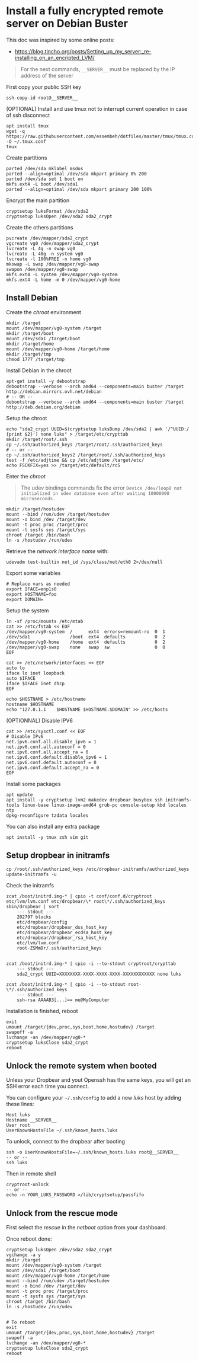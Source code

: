 # Install a fully encrypted remote server on Debian Buster 

This doc was inspired by some online posts:
- https://blog.tincho.org/posts/Setting_up_my_server:_re-installing_on_an_encripted_LVM/


> For the next commands, `__SERVER__` must be replaced by the IP address of the server


First copy your public SSH key 
```
ssh-copy-id root@__SERVER__
```


(OPTIONAL) Install and use tmux not to interrupt current operation in case of ssh disconnect
```
apt install tmux
wget -q https://raw.githubusercontent.com/essembeh/dotfiles/master/tmux/tmux.conf -O ~/.tmux.conf
tmux
```


Create partitions
```
parted /dev/sda mklabel msdos
parted --align=optimal /dev/sda mkpart primary 0% 200
parted /dev/sda set 1 boot on
mkfs.ext4 -L boot /dev/sda1
parted --align=optimal /dev/sda mkpart primary 200 100%
```


Encrypt the main partition
```
cryptsetup luksFormat /dev/sda2
cryptsetup luksOpen /dev/sda2 sda2_crypt
```


Create the others partitions
```
pvcreate /dev/mapper/sda2_crypt
vgcreate vg0 /dev/mapper/sda2_crypt
lvcreate -L 4g -n swap vg0
lvcreate -L 40g -n system vg0
lvcreate -l 100%FREE -n home vg0
mkswap -L swap /dev/mapper/vg0-swap
swapon /dev/mapper/vg0-swap
mkfs.ext4 -L system /dev/mapper/vg0-system
mkfs.ext4 -L home -m 0 /dev/mapper/vg0-home
```

## Install Debian


Create the *chroot* environment
```
mkdir /target
mount /dev/mapper/vg0-system /target
mkdir /target/boot
mount /dev/sda1 /target/boot
mkdir /target/home
mount /dev/mapper/vg0-home /target/home
mkdir /target/tmp
chmod 1777 /target/tmp
```


Install Debian in the chroot
```
apt-get install -y debootstrap
debootstrap --verbose --arch amd64 --components=main buster /target http://debian.mirrors.ovh.net/debian
# -- OR --
debootstrap --verbose --arch amd64 --components=main buster /target http://deb.debian.org/debian
```


Setup the chroot
```
echo "sda2_crypt UUID=$(cryptsetup luksDump /dev/sda2 | awk '/^UUID:/ {print $2}') none luks" > /target/etc/crypttab
mkdir /target/root/.ssh
cp ~/.ssh/authorized_keys /target/root/.ssh/authorized_keys
# -- or --
cp ~/.ssh/authorized_keys2 /target/root/.ssh/authorized_keys
test -f /etc/adjtime && cp /etc/adjtime /target/etc/
echo FSCKFIX=yes >> /target/etc/default/rcS
```


Enter the *chroot*
> The udev bindings commands fix the error `Device /dev/loop0 not initialized in udev database even after waiting 10000000 microseconds.`
```
mkdir /target/hostudev
mount --bind /run/udev /target/hostudev 
mount -o bind /dev /target/dev
mount -t proc proc /target/proc
mount -t sysfs sys /target/sys
chroot /target /bin/bash
ln -s /hostudev /run/udev
```

Retrieve the *network interface name* with:
```
udevadm test-builtin net_id /sys/class/net/eth0 2>/dev/null
```

Export some variables
```
# Replace vars as needed
export IFACE=enp1s0
export HOSTNAME=foo
export DOMAIN=
```


Setup the system
```
ln -sf /proc/mounts /etc/mtab
cat >> /etc/fstab << EOF
/dev/mapper/vg0-system  /      ext4  errors=remount-ro  0  1
/dev/sda1               /boot  ext4  defaults           0  2
/dev/mapper/vg0-home    /home  ext4  defaults           0  2
/dev/mapper/vg0-swap    none   swap  sw                 0  0
EOF

cat >> /etc/network/interfaces << EOF
auto lo
iface lo inet loopback
auto $IFACE
iface $IFACE inet dhcp
EOF

echo $HOSTNAME > /etc/hostname
hostname $HOSTNAME
echo "127.0.1.1    $HOSTNAME $HOSTNAME.$DOMAIN" >> /etc/hosts
```


(OPTIONNAL) Disable IPV6 
```
cat >> /etc/sysctl.conf << EOF
# Disable IPv6
net.ipv6.conf.all.disable_ipv6 = 1
net.ipv6.conf.all.autoconf = 0
net.ipv6.conf.all.accept_ra = 0
net.ipv6.conf.default.disable_ipv6 = 1
net.ipv6.conf.default.autoconf = 0
net.ipv6.conf.default.accept_ra = 0
EOF
```


Install some packages
```
apt update
apt install -y cryptsetup lvm2 makedev dropbear busybox ssh initramfs-tools linux-base linux-image-amd64 grub-pc console-setup kbd locales ntp
dpkg-reconfigure tzdata locales
```


You can also install any extra package
```
apt install -y tmux zsh vim git
```


## Setup dropbear in initramfs
```
cp /root/.ssh/authorized_keys /etc/dropbear-initramfs/authorized_keys
update-initramfs -u
```


Check the initramfs
```
zcat /boot/initrd.img-* | cpio -t conf/conf.d/cryptroot etc/lvm/lvm.conf etc/dropbear/\* root\*/.ssh/authorized_keys sbin/dropbear | sort
	--- stdout ---
	202797 blocks
	etc/dropbear/config
	etc/dropbear/dropbear_dss_host_key
	etc/dropbear/dropbear_ecdsa_host_key
	etc/dropbear/dropbear_rsa_host_key
	etc/lvm/lvm.conf
	root-ZSMmDr/.ssh/authorized_keys


zcat /boot/initrd.img-* | cpio -i --to-stdout cryptroot/crypttab
	--- stdout ---
	sda2_crypt UUID=XXXXXXXX-XXXX-XXXX-XXXX-XXXXXXXXXXXX none luks

zcat /boot/initrd.img-* | cpio -i --to-stdout root-\*/.ssh/authorized_keys
	--- stdout ---
	ssh-rsa AAAAB3[...]== me@MyComputer

```


Installation is finished, reboot
```
exit
umount /target/{dev,proc,sys,boot,home,hostudev} /target
swapoff -a
lvchange -an /dev/mapper/vg0-*
cryptsetup luksClose sda2_crypt
reboot
```

## Unlock the remote system when booted

Unless your Dropbear and yout Openssh has the same keys, you will get an SSH error each time you connect.


You can configure your `~/.ssh/config` to add a new *luks* host by adding these lines:

```
Host luks
Hostname __SERVER__
User root
UserKnownHostsFile ~/.ssh/known_hosts.luks
```

To unlock, connect to the dropbear after booting
```
ssh -o UserKnownHostsFile=~/.ssh/known_hosts.luks root@__SERVER__
-- or --
ssh luks

```
Then in remote shell
```
cryptroot-unlock
-- or --
echo -n YOUR_LUKS_PASSWORD >/lib/cryptsetup/passfifo
```

## Unlock from the rescue mode

First select the *rescue* in the *netboot* option from your dashboard.

Once reboot done:
```
cryptsetup luksOpen /dev/sda2 sda2_crypt
vgchange -a y
mkdir /target
mount /dev/mapper/vg0-system /target
mount /dev/sda1 /target/boot
mount /dev/mapper/vg0-home /target/home
mount --bind /run/udev /target/hostudev 
mount -o bind /dev /target/dev
mount -t proc proc /target/proc
mount -t sysfs sys /target/sys
chroot /target /bin/bash
ln -s /hostudev /run/udev


# To reboot
exit
umount /target/{dev,proc,sys,boot,home,hostudev} /target
swapoff -a
lvchange -an /dev/mapper/vg0-*
cryptsetup luksClose sda2_crypt
reboot
```
